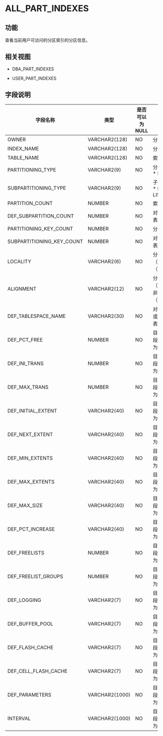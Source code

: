ALL_PART_INDEXES 
=====================================



功能 
-----------

查看当前用户可访问的分区索引的分区信息。

相关视图 
-------------

* DBA_PART_INDEXES

  

* USER_PART_INDEXES

  




字段说明 
-------------



|         **字段名称**          |     **类型**     | **是否可以为 NULL** |                                                                                   **描述**                                                                                   |
|---------------------------|----------------|----------------|----------------------------------------------------------------------------------------------------------------------------------------------------------------------------|
| OWNER                     | VARCHAR2(128)  | NO             | 分区索引的拥有者                                                                                                                                                                   |
| INDEX_NAME                | VARCHAR2(128)  | NO             | 分区索引的名字                                                                                                                                                                    |
| TABLE_NAME                | VARCHAR2(128)  | NO             | 索引所属的表的名字                                                                                                                                                                  |
| PARTITIONING_TYPE         | VARCHAR2(9)    | NO             | 分区方式： * HASH   * RANGE   * LIST        |
| SUBPARTITIONING_TYPE      | VARCHAR2(9)    | NO             | 子分区的分区方式： * HASH   * RANGE   * LIST    |
| PARTITION_COUNT           | NUMBER         | NO             | 索引中分区个数                                                                                                                                                                    |
| DEF_SUBPARTITION_COUNT    | NUMBER         | NO             | 对于复合分区索引，表示子分区的个数                                                                                                                                                          |
| PARTITIONING_KEY_COUNT    | NUMBER         | NO             | 分区键的数量                                                                                                                                                                     |
| SUBPARTITIONING_KEY_COUNT | NUMBER         | NO             | 对于复合分区索引，表示子分区键的数量                                                                                                                                                         |
| LOCALITY                  | VARCHAR2(6)    | NO             | 分区索引是局部 （LOCAL）还是全局 （GLOBAL）                                                                                                                                               |
| ALIGNMENT                 | VARCHAR2(12)   | NO             | 分区索引是前缀（PREFIXED）还是非前缀 （NON_PREFIXED）                                                                                                                                      |
| DEF_TABLESPACE_NAME       | VARCHAR2(30)   | NO             | 对于局部索引，添加或分割表分区时默认表空间                                                                                                                                                      |
| DEF_PCT_FREE              | NUMBER         | NO             | 目前暂不支持该字段，当前该字段默认为 NULL                                                                                                                                                    |
| DEF_INI_TRANS             | NUMBER         | NO             | 目前暂不支持该字段，当前该字段默认为 NULL                                                                                                                                                    |
| DEF_MAX_TRANS             | NUMBER         | NO             | 目前暂不支持该字段，当前该字段默认为 NULL                                                                                                                                                    |
| DEF_INITIAL_EXTENT        | VARCHAR2(40)   | NO             | 目前暂不支持该字段，当前该字段默认为 NULL                                                                                                                                                    |
| DEF_NEXT_EXTENT           | VARCHAR2(40)   | NO             | 目前暂不支持该字段，当前该字段默认为 NULL                                                                                                                                                    |
| DEF_MIN_EXTENTS           | VARCHAR2(40)   | NO             | 目前暂不支持该字段，当前该字段默认为 NULL                                                                                                                                                    |
| DEF_MAX_EXTENTS           | VARCHAR2(40)   | NO             | 目前暂不支持该字段，当前该字段默认为 NULL                                                                                                                                                    |
| DEF_MAX_SIZE              | VARCHAR2(40)   | NO             | 目前暂不支持该字段，当前该字段默认为 NULL                                                                                                                                                    |
| DEF_PCT_INCREASE          | VARCHAR2(40)   | NO             | 目前暂不支持该字段，当前该字段默认为 NULL                                                                                                                                                    |
| DEF_FREELISTS             | NUMBER         | NO             | 目前暂不支持该字段，当前该字段默认为 NULL                                                                                                                                                    |
| DEF_FREELIST_GROUPS       | NUMBER         | NO             | 目前暂不支持该字段，当前该字段默认为 NULL                                                                                                                                                    |
| DEF_LOGGING               | VARCHAR2(7)    | NO             | 目前暂不支持该字段，当前该字段默认为 NULL                                                                                                                                                    |
| DEF_BUFFER_POOL           | VARCHAR2(7)    | NO             | 目前暂不支持该字段，当前该字段默认为 NULL                                                                                                                                                    |
| DEF_FLASH_CACHE           | VARCHAR2(7)    | NO             | 目前暂不支持该字段，当前该字段默认为 NULL                                                                                                                                                    |
| DEF_CELL_FLASH_CACHE      | VARCHAR2(7)    | NO             | 目前暂不支持该字段，当前该字段默认为 NULL                                                                                                                                                    |
| DEF_PARAMETERS            | VARCHAR2(1000) | NO             | 目前暂不支持该字段，当前该字段默认为 NULL                                                                                                                                                    |
| INTERVAL                  | VARCHAR2(1000) | NO             | 目前暂不支持该字段，当前该字段默认为 NULL                                                                                                                                                    |



